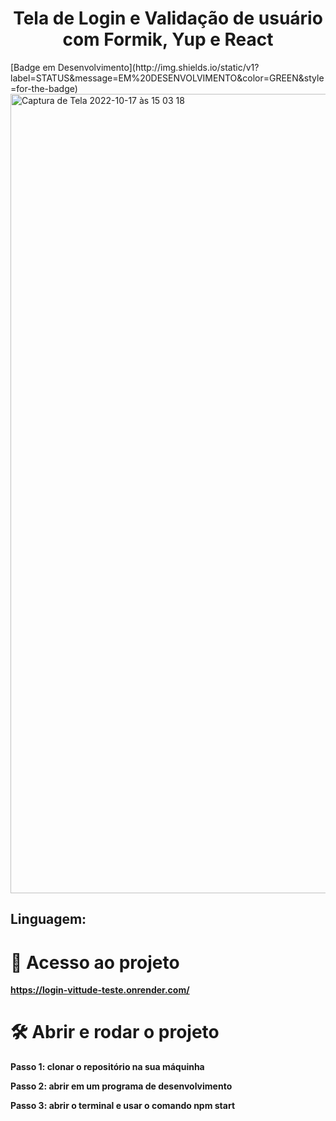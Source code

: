 <h1 align="center"> Tela de Login e Validação de usuário com Formik, Yup e React </h1>
[Badge em Desenvolvimento](http://img.shields.io/static/v1?label=STATUS&message=EM%20DESENVOLVIMENTO&color=GREEN&style=for-the-badge)


<img width="1279" alt="Captura de Tela 2022-10-17 às 15 03 18" src="https://user-images.githubusercontent.com/101599209/196249974-f59e745c-e4f8-4e7a-9f53-40d0ac7ae129.png">


## Linguagem: <Javascript>

# 📁 Acesso ao projeto

**https://login-vittude-teste.onrender.com/**

# 🛠️ Abrir e rodar o projeto

**Passo 1: clonar o repositório na sua máquinha**

**Passo 2: abrir em um programa de desenvolvimento**

**Passo 3: abrir o terminal e usar o comando npm start**
  
